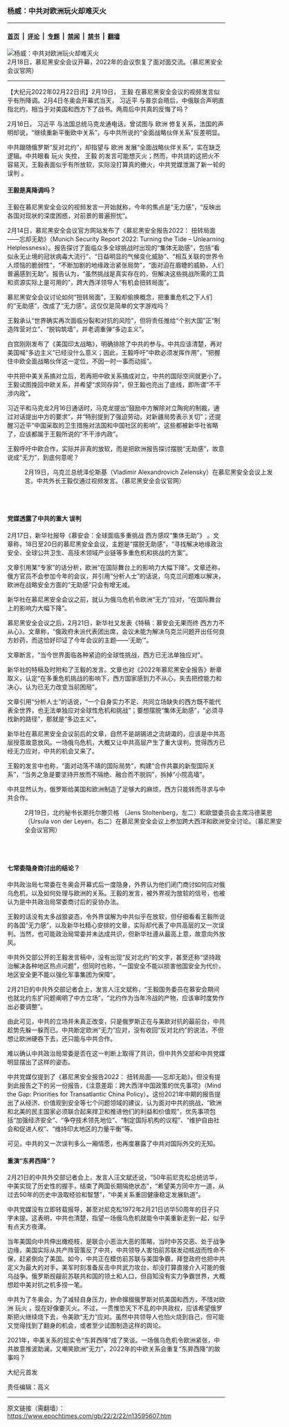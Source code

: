 ### 杨威：中共对欧洲玩火却难灭火

---

#### [首页](../../../..?n13595607) &nbsp;|&nbsp; [评论](../../../../../epoch-comment?n13595607) &nbsp;|&nbsp; [专题](../../../../../epoch-special?n13595607) &nbsp;|&nbsp; [禁闻](../../../../../epoch-news?n13595607) &nbsp;|&nbsp; [禁书](../../../../../books?n13595607) &nbsp;|&nbsp; [翻墙](https://github.com/gfw-breaker/nogfw/blob/master/README.md?n13595607)


<div><img alt="杨威：中共对欧洲玩火却难灭火" class="attachment-djy_600_400 size-djy_600_400 wp-post-image" src="https://i.epochtimes.com/assets/uploads/2022/02/id13595619-csm__MM_1904__1__a32eb5f515-600x400.jpeg"/>
<div class="caption">
 2月18日，慕尼黑安全会议开幕，2022年的会议恢复了面对面交流。（慕尼黑安全会议官网）
</div></div><hr/><div class="post_content" id="artbody" itemprop="articleBody">
 <!-- article content begin -->
 <p>
  【大纪元2022年02月22日讯】2月19日，
  <ok href="https://www.epochtimes.com/gb/tag/%E7%8E%8B%E6%AF%85.html">
   王毅
  </ok>
  在慕尼黑安全会议的视频发言似乎有所降调。2月4日冬奥会开幕式当天，
  <ok href="https://www.epochtimes.com/gb/tag/%E4%B9%A0%E8%BF%91%E5%B9%B3.html">
   习近平
  </ok>
  与普京会晤后，中俄联合声明直指北约，相当于对美国和西方下了战书。两周后中共真的反悔了吗？
 </p>
 <p>
  2月16日，
  <ok href="https://www.epochtimes.com/gb/tag/%E4%B9%A0%E8%BF%91%E5%B9%B3.html">
   习近平
  </ok>
  与法国总统马克龙通电话，曾试图与
  <ok href="https://www.epochtimes.com/gb/tag/%E6%AC%A7%E6%B4%B2.html">
   欧洲
  </ok>
  修复关系，法国的声明却说，“继续重新平衡欧中关系”，与中共所说的“全面战略伙伴关系”反差明显。
 </p>
 <p>
  中共跟随俄罗斯“反对北约”，却指望与
  <ok href="https://www.epochtimes.com/gb/tag/%E6%AC%A7%E6%B4%B2.html">
   欧洲
  </ok>
  发展“全面战略伙伴关系”，实在缺乏逻辑。中共眼看
  <ok href="https://www.epochtimes.com/gb/tag/%E7%8E%A9%E7%81%AB.html">
   玩火
  </ok>
  失控，
  <ok href="https://www.epochtimes.com/gb/tag/%E7%8E%8B%E6%AF%85.html">
   王毅
  </ok>
  的发言可能想灭火；然而，中共烧的这把火不容易灭，王毅表面似乎有所放软，实际没打算真的撤火，中共党媒泄漏了新一轮的
  <ok href="https://www.epochtimes.com/gb/tag/%E8%AF%AF%E5%88%A4.html">
   误判
  </ok>
  。
 </p>
 <h4>
  <strong>
   王毅是真降调吗？
  </strong>
 </h4>
 <p>
  王毅在慕尼黑安全会议的视频发言一开始就称，今年的焦点是“无力感”，“反映出各国对现状的深度困惑，对前景的普遍担忧”。
 </p>
 <p>
  2月14日，慕尼黑安全会议官方网站发布了《慕尼黑安全报告2022： 扭转局面——忘却无助》（Munich Security Report 2022: Turning the Tide – Unlearning Helplessness）。报告探讨了面临众多全球挑战时出现的“集体无助感”，包括“看似永无止境的冠状病毒大流行”、“日益明显的气候变化威胁”、“相互关联的世界令人烦恼的脆弱性”，“不断加剧的地缘政治紧张局势”，“面对迫在眉睫的威胁，人们普遍感到无助”。报告认为，“虽然挑战是真实存在的，但解决这些挑战所需的工具和资源实际上是可用的”，跨大西洋领导人“有机会扭转局面”。
 </p>
 <p>
  慕尼黑安全会议讨论如何“扭转局面”，王毅却偷换概念，把重重危机之下人们的“无助感”，改成了“无力感”。这仅仅是简单的文字游戏吗？
 </p>
 <p>
  王毅承认“世界确实再次面临分裂和对抗的风险”，但将责任推给“个别大国”正“制造阵营对立”、“脱钩筑墙”，并老调重弹“多边主义”。
 </p>
 <p>
  白宫刚刚发布了《美国印太战略》，明确排除了中共的参与。中共应该清楚，再对美国喊“多边主义”已经没什么意义；因此，王毅呼吁“中欧必须发挥作用”，“把握住中欧全面战略伙伴这一定位，不因一时一事而动摇”。
 </p>
 <p>
  中共把中美关系搞对立后，若再把中欧关系搞成对立，中共的国际空间就更小了。王毅试图挽回中欧关系，并希望“求同存异”，但王毅也亮出了底线，即所谓“不干涉内政”。
 </p>
 <p>
  习近平和马克龙2月16日通话时，马克龙提出“鼓励中方解除对立陶宛的制裁，通过对话提出中方的要求”，并“特别提到了强迫劳动，对新疆局势表示关切”；还提醒习近平“中国采取的卫生措施对法国和中国社区的影响”。这些都被新华社省略了，应该都属于王毅所说的“不干涉内政”。
 </p>
 <p>
  王毅呼吁中欧合作，实际并非真的放软，而是把欧洲报告探讨摆脱“无助感”，故意说成“无力”，到底何意呢？
 </p>
 <figure aria-describedby="caption-attachment-13595624" class="wp-caption aligncenter" id="attachment_13595624" style="width: 600px">
  <ok href="https://i.epochtimes.com/assets/uploads/2022/02/id13595624-csm_KJHL6689__1__42c87a852c.jpg" target="_blank">
   <img alt="" class="size-large wp-image-13595624" src="https://i.epochtimes.com/assets/uploads/2022/02/id13595624-csm_KJHL6689__1__42c87a852c-600x388.jpg"/>
  </ok>
  <br/><figcaption class="wp-caption-text" id="caption-attachment-13595624">
   2月19日，乌克兰总统泽伦斯基（Vladimir Alexandrovich Zelensky）在慕尼黑安全会议上发言。中共外长王毅仅通过视频发言。（慕尼黑安全会议官网）
  </figcaption><br/>
 </figure><br/>
 <h4>
  <strong>
   党媒透露了中共的重大
   <ok href="https://www.epochtimes.com/gb/tag/%E8%AF%AF%E5%88%A4.html">
    误判
   </ok>
  </strong>
 </h4>
 <p>
  2月17日，新华社报导《慕安会：全球面临多重挑战 西方感叹“集体无助”》 。文章称，18日至20日的慕尼黑安全会议，主题是“摆脱无助感”，“寻找解决地缘政治安全、全球公共卫生、高技术领域产业链等多重危机和挑战的方案”。
 </p>
 <p>
  文章引用某“专家”的话分析，欧洲“在国际舞台上的影响力大幅下降”。文章还称，俄方官员不会参加今年的会议，并引用“分析人士”的话说，乌克兰问题难以解决，欧洲在战略安全方面的“无助感”只会有增无减。
 </p>
 <p>
  新华社在慕尼黑安全会议之前，就认为俄乌危机令欧洲“无力”应对，“在国际舞台上的影响力大幅下降”。
 </p>
 <p>
  慕尼黑安全会议之后，2月21日，新华社又发表《特稿：慕安会无果而终 西方力不从心》。文章称，“俄政府未派代表团出席，会议未能为解决乌克兰问题开出任何良方妙药，而这恰好印证了今年会议的主题——‘无助’”。
 </p>
 <p>
  文章断言，“当今世界面临各种紧迫的全球性挑战，西方已无法单独应对”。
 </p>
 <p>
  新华社的特稿及时附和了王毅的发言。文章也对《2022年慕尼黑安全报告》断章取义，认定“在多重危机挑战的影响下，西方国家感到力不从心，失去把控能力和决心，认为已无力改变当前困局”。
 </p>
 <p>
  文章引用“分析人士”的话说，“一个自身实力不足、共同立场缺失的西方既不能代表全世界，也无法单独应对全球性危机和挑战”；要想摆脱“集体无助感”，“必须寻找新的路径”，那就是“多边主义”。
 </p>
 <p>
  新华社在慕尼黑安全会议前后的文章，自然不是胡锡进之流胡诹的，应该是中共高层授意故意放风。一场俄乌危机，大概又让中共高层产生了重大误判，觉得西方已经无力应对，中共的机会又来了。
 </p>
 <p>
  王毅的发言中也称，“面对动荡不靖的国际局势”，构建“合作共赢的新型国际关系”，“当务之急是要坚持开放而不隔绝、融合而不脱钩”，拆掉“小院高墙”。
 </p>
 <p>
  中共显然认为，俄罗斯给美国和欧洲制造了足够大的麻烦，西方只能转而寻求与中共合作。
 </p>
 <figure aria-describedby="caption-attachment-13595626" class="wp-caption aligncenter" id="attachment_13595626" style="width: 600px">
  <ok href="https://i.epochtimes.com/assets/uploads/2022/02/id13595626-csm_20220219_kleistPreis_mainstage_5663_8c08332b39.jpg" target="_blank">
   <img alt="" class="size-large wp-image-13595626" src="https://i.epochtimes.com/assets/uploads/2022/02/id13595626-csm_20220219_kleistPreis_mainstage_5663_8c08332b39-600x429.jpg"/>
  </ok>
  <br/><figcaption class="wp-caption-text" id="caption-attachment-13595626">
   2月19日，北约秘书长斯托尔滕贝格 （Jens Stoltenberg，左二）和欧盟委员会主席冯德莱恩（Ursula von der Leyen，右二）在慕尼黑安全会议上参加跨大西洋和欧洲安全讨论。（慕尼黑安全会议官网）
  </figcaption><br/>
 </figure><br/>
 <h4>
  <strong>
   七常委隐身商讨出的结论？
  </strong>
 </h4>
 <p>
  中共政治局七常委在冬奥会开幕式后一度隐身，外界认为他们闭门商讨如何应对俄乌危机，以及如何处理与欧洲的关系。王毅的发言，被外界视为放软的信号，也被认为是中共政治局常委商讨后的妥协办法。
 </p>
 <p>
  王毅的话没有太多战狼姿态，令外界误解为中共似乎在放软，但仔细看看王毅所说的各国“无力感”，以及新华社精心安排的文章，实际却代表了中共高层的又一次误判。当然，也可能政治局常委并未达成共识，但新华社遵从最高上意，故意向外放风。
 </p>
 <p>
  中共外交部公开的王毅发言稿中，没有出现“反对北约”的文字，甚至还称“坚持政治解决各种地区热点问题”，但同时也称，“一国安全不能以损害他国安全为代价，地区安全更不能以强化军事集团为保障”。
 </p>
 <p>
  2月21日的中共外交部记者会上，发言人汪文斌称，“王毅国务委员在慕安会期间也就北约东扩问题阐明了中方立场”，“北约作为当年冷战的产物，应该审时度势作出必要调整”。
 </p>
 <p>
  由此可见，中共的立场并未真正改变，只是俄罗斯正在与美欧对抗的最前台，中共趁势先躲一躲而已。中共断定欧洲“无力”应对，没有收回“反对北约”的说法，不但想让欧洲硬吞下去，还只能与中共合作。
 </p>
 <p>
  难以确认中共政治局常委是否在这一判断上取得了共识，但中共外交部和中共党媒明显摆出了这样的姿态。
 </p>
 <p>
  中共党媒仅提到了《慕尼黑安全报告2022： 扭转局面——忘却无助》，但没有提到此报告之下的另一份报告，《注意差距：跨大西洋中国政策的优先事项》（Mind the Gap: Priorities for Transatlantic China Policy）。这份2021年中期的报告提出了从经济、价值观到安全等七个问题领域的建议，认为面对中共的挑战，“欧洲和北美的民主国家必须联合起来捍卫和推进他们的利益和价值观”，优先事项包括“加强经济安全”、“争夺技术领先地位”、“制定国际机构的议程”、“维护自由社会和促进人权”、“维持印太地区的力量平衡”等。
 </p>
 <p>
  可见，中共的又一次误判多么一厢情愿，也再度暴露了中共对国际外交的无知。
 </p>
 <h4>
  <strong>
   重演“东昇西降”？
  </strong>
 </h4>
 <p>
  2月21日的中共外交部记者会上，发言人汪文斌还说，“50年前尼克松总统访华，中美实现了历史性的握手，结束了两国长期隔绝状态”，“希望美方同中方一道，从过去50年的历史中汲取经验和智慧”，“中美关系重回健康稳定发展轨道”。
 </p>
 <p>
  中共党媒没有立即转载报导，甚至对尼克松1972年2月21日访华50周年的日子只字未提。这表明，中共也清楚，指望一场俄乌危机就能令中美重新走到一起，似乎有点天方夜谭。
 </p>
 <p>
  当年美国向中共伸出橄榄枝，是联合小恶治大恶的策略，当时中苏交恶、处于战争边缘，美国实际从共产阵营策反了中共，中共领导人害怕前苏联发动核战而性命不保，赶紧倒向了美国。如今，中共正在模仿前苏联与美国争霸，拜登政府也把中共定义为最大的对手。美军时刻准备反击中共武力攻台，却没打算直接介入可能的俄乌战争。俄罗斯觊觎前苏联共和国的领土和人口，但自知没有实力争霸世界，大概想趁中美对抗之机多捞一笔。
 </p>
 <p>
  中共为了冬奥会，为了减轻自身压力，拚命撺掇俄罗斯对抗美国和西方，不惜对欧洲
  <ok href="https://www.epochtimes.com/gb/tag/%E7%8E%A9%E7%81%AB.html">
   玩火
  </ok>
  ，现在好像要灭火。不过，一贯惟恐天下不乱的中共政权，应该希望俄罗斯把火继续烧下去，令美欧“无力”应对。虽然中共领导人也怕火烧到自己，但可能又觉得找到了翻身的机会，或者至少试图制造这样的舆论。
 </p>
 <p>
  2021年，中美关系的现实令“东昇西降”成了笑谈。一场俄乌危机令欧洲紧张，中共故意推波助澜，又嘲笑欧洲“无力”，2022年的中欧关系会重复“东昇西降”的故事吗？
 </p>
 <p>
  大纪元首发
 </p>
 <p>
  责任编辑：高义
 </p>
 <!-- article content end -->
 <div id="below_article_ad">
 </div>
</div>


---

原文链接（需翻墙）：https://www.epochtimes.com/gb/22/2/22/n13595607.htm